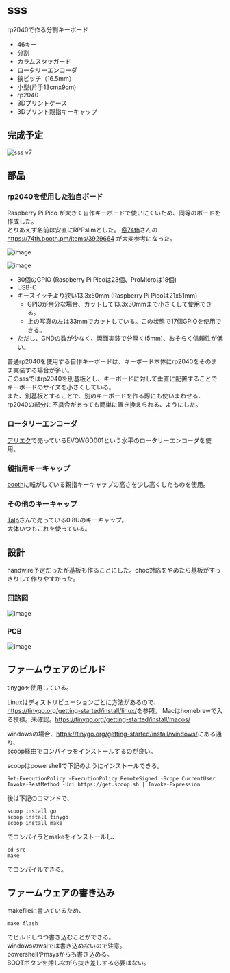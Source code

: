 # sss

rp2040で作る分割キーボード

- 46キー
- 分割
- カラムスタッガード
- ロータリーエンコーダ
- 狭ピッチ（16.5mm）
- 小型(片手13cmx9cm)
- rp2040
- 3Dプリントケース
- 3Dプリント親指キーキャップ


## 完成予定

![sss v7](https://github.com/xcd0/sss/assets/33729994/6e843bbf-9377-43de-a5ad-7c95e2e4f12b)

## 部品

### rp2040を使用した独自ボード

Raspberry Pi Pico が大きく自作キーボードで使いにくいため、同等のボードを作成した。  
とりあえず名前は安直にRPPslimとした。
[@74th](https://x.com/74th)さんの https://74th.booth.pm/items/3929664 が大変参考になった。  

![image](https://github.com/xcd0/sss/assets/33729994/2b6d9dff-1172-43ec-8f8d-49100ec63f82)

![image](https://github.com/xcd0/sss/assets/33729994/9cd8bfae-748c-45b7-9e03-e5cd26b7529e)

- 30個のGPIO (Raspberry Pi Picoは23個、ProMicroは18個)
- USB-C
- キースイッチより狭い13.3x50mm (Raspberry Pi Picoは21x51mm)
	- GPIOが余分な場合、カットして13.3x30mmまで小さくして使用できる。
	- 上の写真の左は33mmでカットしている。この状態で17個GPIOを使用できる。
- ただし、GNDの数が少なく、両面実装で分厚く(5mm)、おそらく信頼性が低い。

普通rp2040を使用する自作キーボードは、キーボード本体にrp2040をそのまま実装する場合が多い。  
このsssではrp2040を別基板とし、キーボードに対して垂直に配置することでキーボードのサイズを小さくしている。  
また、別基板とすることで、別のキーボードを作る際にも使いまわせる、rp2040の部分に不具合があっても簡単に置き換えられる、ようにした。
 
### ロータリーエンコーダ

[アリエク](https://ja.aliexpress.com/item/1005006333962313.html)で売っているEVQWGD001という水平のロータリーエンコーダを使用。

### 親指用キーキャップ

 [booth](https://xcd0.booth.pm/items/4510462)に転がしている親指キーキャップの高さを少し高くしたものを使用。

### その他のキーキャップ

[Talp](https://talpkeyboard.net/items/5f5444c380933970d139e98c)さんで売っている0.8Uのキーキャップ。  
大体いつもこれを使っている。

## 設計
handwire予定だったが基板も作ることにした。choc対応をやめたら基板がすっきりして作りやすかった。  
### 回路図
![image](https://github.com/xcd0/sss/assets/33729994/b4ac3c5c-4dd2-4a7d-a95c-e1884c2d8298)
### PCB
![image](https://github.com/xcd0/sss/assets/33729994/fdd18971-0574-4c9c-b05b-513c4f5dfe5d)

## ファームウェアのビルド

tinygoを使用している。

Linuxはディストリビューションごとに方法があるので、<https://tinygo.org/getting-started/install/linux/>を参照。
Macはhomebrewで入る模様。未確認。<https://tinygo.org/getting-started/install/macos/>

windowsの場合、<https://tinygo.org/getting-started/install/windows/>にある通り、  
[scoop](https://scoop.sh/)経由でコンパイラをインストールするのが良い。

scoopはpowershellで下記のようにインストールできる。
```pwsh
Set-ExecutionPolicy -ExecutionPolicy RemoteSigned -Scope CurrentUser
Invoke-RestMethod -Uri https://get.scoop.sh | Invoke-Expression
```

後は下記のコマンドで、

```pwsh
scoop install go
scoop install tinygo
scoop install make
```
でコンパイラとmakeをインストールし、

```pwsh
cd src
make
```

でコンパイルできる。


## ファームウェアの書き込み

makefileに書いているため、

```
make flash
```

でビルドしつつ書き込むことができる。  
windowsのwslでは書き込めないので注意。  
powershellやmsysからも書き込める。  
BOOTボタンを押しながら抜き差しする必要はない。  



